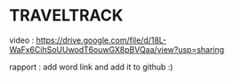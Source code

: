 # TRAVELTRACK


video : https://drive.google.com/file/d/18L-WaFx6CihSoUUwodT6ouwGX8pBVQaa/view?usp=sharing

rapport : add word link and add it to github :)
